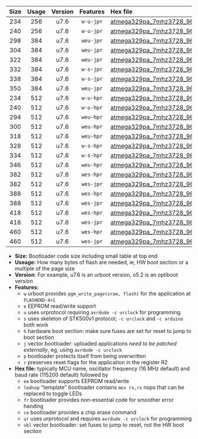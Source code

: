 |Size|Usage|Version|Features|Hex file|
|:-:|:-:|:-:|:-:|:--|
|234|256|u7.6|`w-u-jpr`|[atmega329pa_7mhz3728_9600bps_ur_vbl.hex](https://raw.githubusercontent.com/stefanrueger/urboot/main/bootloaders/atmega329pa/fcpu_7mhz3728/9600_bps/atmega329pa_7mhz3728_9600bps_ur_vbl.hex)|
|240|256|u7.6|`w-u-jpr`|[atmega329pa_7mhz3728_9600bps_lednop_ur_vbl.hex](https://raw.githubusercontent.com/stefanrueger/urboot/main/bootloaders/atmega329pa/fcpu_7mhz3728/9600_bps/atmega329pa_7mhz3728_9600bps_lednop_ur_vbl.hex)|
|298|384|u7.6|`weu-jpr`|[atmega329pa_7mhz3728_9600bps_ee_ur_vbl.hex](https://raw.githubusercontent.com/stefanrueger/urboot/main/bootloaders/atmega329pa/fcpu_7mhz3728/9600_bps/atmega329pa_7mhz3728_9600bps_ee_ur_vbl.hex)|
|304|384|u7.6|`weu-jpr`|[atmega329pa_7mhz3728_9600bps_ee_lednop_ur_vbl.hex](https://raw.githubusercontent.com/stefanrueger/urboot/main/bootloaders/atmega329pa/fcpu_7mhz3728/9600_bps/atmega329pa_7mhz3728_9600bps_ee_lednop_ur_vbl.hex)|
|322|384|u7.6|`weu-jpr`|[atmega329pa_7mhz3728_9600bps_ee_lednop_fr_ur_vbl.hex](https://raw.githubusercontent.com/stefanrueger/urboot/main/bootloaders/atmega329pa/fcpu_7mhz3728/9600_bps/atmega329pa_7mhz3728_9600bps_ee_lednop_fr_ur_vbl.hex)|
|332|384|u7.6|`w-s-jpr`|[atmega329pa_7mhz3728_9600bps_vbl.hex](https://raw.githubusercontent.com/stefanrueger/urboot/main/bootloaders/atmega329pa/fcpu_7mhz3728/9600_bps/atmega329pa_7mhz3728_9600bps_vbl.hex)|
|338|384|u7.6|`w-s-jpr`|[atmega329pa_7mhz3728_9600bps_lednop_vbl.hex](https://raw.githubusercontent.com/stefanrueger/urboot/main/bootloaders/atmega329pa/fcpu_7mhz3728/9600_bps/atmega329pa_7mhz3728_9600bps_lednop_vbl.hex)|
|350|384|u7.6|`weu-jpr`|[atmega329pa_7mhz3728_9600bps_ee_lednop_fr_ce_ur_vbl.hex](https://raw.githubusercontent.com/stefanrueger/urboot/main/bootloaders/atmega329pa/fcpu_7mhz3728/9600_bps/atmega329pa_7mhz3728_9600bps_ee_lednop_fr_ce_ur_vbl.hex)|
|234|512|u7.6|`w-u-hpr`|[atmega329pa_7mhz3728_9600bps_ur.hex](https://raw.githubusercontent.com/stefanrueger/urboot/main/bootloaders/atmega329pa/fcpu_7mhz3728/9600_bps/atmega329pa_7mhz3728_9600bps_ur.hex)|
|240|512|u7.6|`w-u-hpr`|[atmega329pa_7mhz3728_9600bps_lednop_ur.hex](https://raw.githubusercontent.com/stefanrueger/urboot/main/bootloaders/atmega329pa/fcpu_7mhz3728/9600_bps/atmega329pa_7mhz3728_9600bps_lednop_ur.hex)|
|294|512|u7.6|`weu-hpr`|[atmega329pa_7mhz3728_9600bps_ee_ur.hex](https://raw.githubusercontent.com/stefanrueger/urboot/main/bootloaders/atmega329pa/fcpu_7mhz3728/9600_bps/atmega329pa_7mhz3728_9600bps_ee_ur.hex)|
|300|512|u7.6|`weu-hpr`|[atmega329pa_7mhz3728_9600bps_ee_lednop_ur.hex](https://raw.githubusercontent.com/stefanrueger/urboot/main/bootloaders/atmega329pa/fcpu_7mhz3728/9600_bps/atmega329pa_7mhz3728_9600bps_ee_lednop_ur.hex)|
|318|512|u7.6|`weu-hpr`|[atmega329pa_7mhz3728_9600bps_ee_lednop_fr_ur.hex](https://raw.githubusercontent.com/stefanrueger/urboot/main/bootloaders/atmega329pa/fcpu_7mhz3728/9600_bps/atmega329pa_7mhz3728_9600bps_ee_lednop_fr_ur.hex)|
|328|512|u7.6|`w-s-hpr`|[atmega329pa_7mhz3728_9600bps.hex](https://raw.githubusercontent.com/stefanrueger/urboot/main/bootloaders/atmega329pa/fcpu_7mhz3728/9600_bps/atmega329pa_7mhz3728_9600bps.hex)|
|334|512|u7.6|`w-s-hpr`|[atmega329pa_7mhz3728_9600bps_lednop.hex](https://raw.githubusercontent.com/stefanrueger/urboot/main/bootloaders/atmega329pa/fcpu_7mhz3728/9600_bps/atmega329pa_7mhz3728_9600bps_lednop.hex)|
|346|512|u7.6|`weu-hpr`|[atmega329pa_7mhz3728_9600bps_ee_lednop_fr_ce_ur.hex](https://raw.githubusercontent.com/stefanrueger/urboot/main/bootloaders/atmega329pa/fcpu_7mhz3728/9600_bps/atmega329pa_7mhz3728_9600bps_ee_lednop_fr_ce_ur.hex)|
|382|512|u7.6|`wes-hpr`|[atmega329pa_7mhz3728_9600bps_ee.hex](https://raw.githubusercontent.com/stefanrueger/urboot/main/bootloaders/atmega329pa/fcpu_7mhz3728/9600_bps/atmega329pa_7mhz3728_9600bps_ee.hex)|
|382|512|u7.6|`wes-jpr`|[atmega329pa_7mhz3728_9600bps_ee_vbl.hex](https://raw.githubusercontent.com/stefanrueger/urboot/main/bootloaders/atmega329pa/fcpu_7mhz3728/9600_bps/atmega329pa_7mhz3728_9600bps_ee_vbl.hex)|
|388|512|u7.6|`wes-hpr`|[atmega329pa_7mhz3728_9600bps_ee_lednop.hex](https://raw.githubusercontent.com/stefanrueger/urboot/main/bootloaders/atmega329pa/fcpu_7mhz3728/9600_bps/atmega329pa_7mhz3728_9600bps_ee_lednop.hex)|
|388|512|u7.6|`wes-jpr`|[atmega329pa_7mhz3728_9600bps_ee_lednop_vbl.hex](https://raw.githubusercontent.com/stefanrueger/urboot/main/bootloaders/atmega329pa/fcpu_7mhz3728/9600_bps/atmega329pa_7mhz3728_9600bps_ee_lednop_vbl.hex)|
|418|512|u7.6|`wes-hpr`|[atmega329pa_7mhz3728_9600bps_ee_lednop_fr.hex](https://raw.githubusercontent.com/stefanrueger/urboot/main/bootloaders/atmega329pa/fcpu_7mhz3728/9600_bps/atmega329pa_7mhz3728_9600bps_ee_lednop_fr.hex)|
|418|512|u7.6|`wes-jpr`|[atmega329pa_7mhz3728_9600bps_ee_lednop_fr_vbl.hex](https://raw.githubusercontent.com/stefanrueger/urboot/main/bootloaders/atmega329pa/fcpu_7mhz3728/9600_bps/atmega329pa_7mhz3728_9600bps_ee_lednop_fr_vbl.hex)|
|460|512|u7.6|`wes-hpr`|[atmega329pa_7mhz3728_9600bps_ee_lednop_fr_ce.hex](https://raw.githubusercontent.com/stefanrueger/urboot/main/bootloaders/atmega329pa/fcpu_7mhz3728/9600_bps/atmega329pa_7mhz3728_9600bps_ee_lednop_fr_ce.hex)|
|460|512|u7.6|`wes-jpr`|[atmega329pa_7mhz3728_9600bps_ee_lednop_fr_ce_vbl.hex](https://raw.githubusercontent.com/stefanrueger/urboot/main/bootloaders/atmega329pa/fcpu_7mhz3728/9600_bps/atmega329pa_7mhz3728_9600bps_ee_lednop_fr_ce_vbl.hex)|

- **Size:** Bootloader code size including small table at top end
- **Useage:** How many bytes of flash are needed, ie, HW boot section or a multiple of the page size
- **Version:** For example, u7.6 is an urboot version, o5.2 is an optiboot version
- **Features:**
  + `w` urboot provides `pgm_write_page(sram, flash)` for the application at `FLASHEND-4+1`
  + `e` EEPROM read/write support
  + `u` uses urprotocol requiring `avrdude -c urclock` for programming
  + `s` uses skeleton of STK500v1 protocol; `-c urclock` and `-c arduino` both work
  + `h` hardware boot section: make sure fuses are set for reset to jump to boot section
  + `j` vector bootloader: uploaded applications *need to be patched externally*, eg, using `avrdude -c urclock`
  + `p` bootloader protects itself from being overwritten
  + `r` preserves reset flags for the application in the register R2
- **Hex file:** typically MCU name, oscillator frequency (16 MHz default) and baud rate (115200 default) followed by
  + `ee` bootloader supports EEPROM read/write
  + `lednop` "template" bootloader contains `mov rx,rx` nops that can be replaced to toggle LEDs
  + `fr` bootloader provides non-essential code for smoother error handing
  + `ce` bootloader provides a chip erase command
  + `ur` uses urprotocol and requires `avrdude -c urclock` for programming
  + `vbl` vector bootloader: set fuses to jump to reset, not the HW boot section
